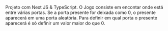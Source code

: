 Projeto com Next JS & TypeScript.
O Jogo consiste em encontar onde está entre várias portas.
Se a porta presente for deixada como 0, o presente aparecerá em uma porta aleatória.
Para definir em qual porta o presente aparecerá é só definir um valor maior do que 0.
